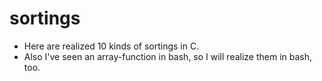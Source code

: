 # sortings
- Here are realized 10 kinds of sortings in C.
- Also I've seen an array-function in bash, so I will realize them in bash, too.
